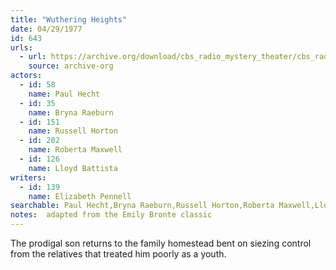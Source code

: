 ```yaml
---
title: "Wuthering Heights"
date: 04/29/1977
id: 643
urls: 
  - url: https://archive.org/download/cbs_radio_mystery_theater/cbs_radio_mystery_theater-0601-0650.zip/cbs_radio_mystery_theater-0601-0650%2Fcbsrmt_0643_wuthering_heights.mp3
    source: archive-org
actors:  
  - id: 58
    name: Paul Hecht  
  - id: 35
    name: Bryna Raeburn  
  - id: 151
    name: Russell Horton  
  - id: 202
    name: Roberta Maxwell  
  - id: 126
    name: Lloyd Battista
writers:  
  - id: 139
    name: Elizabeth Pennell
searchable: Paul Hecht,Bryna Raeburn,Russell Horton,Roberta Maxwell,Lloyd Battista Elizabeth Pennell
notes:  adapted from the Emily Bronte classic
---
```

The prodigal son returns to the family homestead bent on siezing control from the relatives that treated him poorly as a youth.